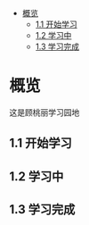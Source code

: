 <!-- TOC -->

- [概览](#%E6%A6%82%E8%A7%88)
  - [1.1 开始学习](#11-%E5%BC%80%E5%A7%8B%E5%AD%A6%E4%B9%A0)
  - [1.2 学习中](#12-%E5%AD%A6%E4%B9%A0%E4%B8%AD)
  - [1.3 学习完成](#13-%E5%AD%A6%E4%B9%A0%E5%AE%8C%E6%88%90)

<!-- /TOC -->

# 概览

这是顾桃丽学习园地

## 1.1 开始学习

## 1.2 学习中

## 1.3 学习完成